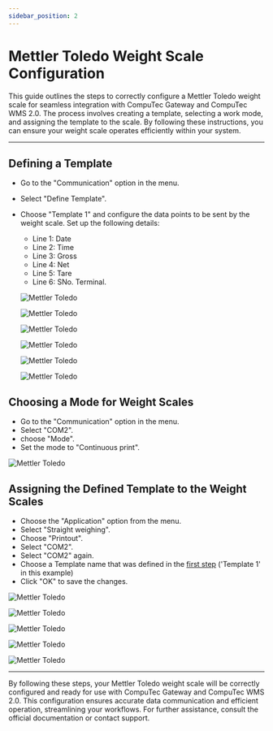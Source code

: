 ```yaml
---
sidebar_position: 2
---
```


# Mettler Toledo Weight Scale Configuration

This guide outlines the steps to correctly configure a Mettler Toledo weight scale for seamless integration with CompuTec Gateway and CompuTec WMS 2.0. The process involves creating a template, selecting a work mode, and assigning the template to the scale. By following these instructions, you can ensure your weight scale operates efficiently within your system.

---

## Defining a Template

- Go to the "Communication" option in the menu.
- Select "Define Template".
- Choose "Template 1" and configure the data points to be sent by the weight scale. Set up the following details:

  - Line 1: Date
  - Line 2: Time
  - Line 3: Gross
  - Line 4: Net
  - Line 5: Tare
  - Line 6: SNo. Terminal.

  ![Mettler Toledo](./media/mettler-01.webp)

  ![Mettler Toledo](./media/mettler-02.webp)

  ![Mettler Toledo](./media/mettler-03.webp)

  ![Mettler Toledo](./media/mettler-04.webp)

  ![Mettler Toledo](./media/mettler-05.webp)

  ![Mettler Toledo](./media/mettler-06.webp)

## Choosing a Mode for Weight Scales

- Go to the "Communication" option in the menu.
- Select "COM2".
- choose "Mode".
- Set the mode to "Continuous print".

![Mettler Toledo](./media/mettler-07.webp)

## Assigning the Defined Template to the Weight Scales

- Choose the "Application" option from the menu.
- Select "Straight weighing".
- Choose "Printout".
- Select "COM2".
- Select "COM2" again.
- Choose a Template name that was defined in the [first step](#defining-a-template) ('Template 1' in this example)
- Click "OK" to save the changes.

![Mettler Toledo](./media/mettler-08.webp)

![Mettler Toledo](./media/mettler-09.webp)

![Mettler Toledo](./media/mettler-10.webp)

![Mettler Toledo](./media/mettler-11.webp)

![Mettler Toledo](./media/mettler-12.webp)

---
By following these steps, your Mettler Toledo weight scale will be correctly configured and ready for use with CompuTec Gateway and CompuTec WMS 2.0. This configuration ensures accurate data communication and efficient operation, streamlining your workflows. For further assistance, consult the official documentation or contact support.
